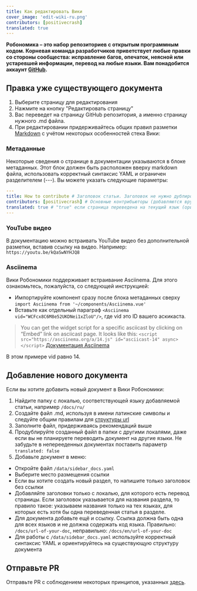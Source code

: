 ```yaml
---
title: Как редактировать Вики
cover_image: 'edit-wiki-ru.png' 
contributors: [positivecrash]
translated: true
---
```


**Робономика – это набор репозиториев с открытым программным кодом. Корневая команда разработчиков приветствует любые правки со стороны сообщества: исправление багов, опечаток, неясной или устаревшей информации, перевод на любые языки. Вам понадобится аккаунт [GitHub](https://github.com/).**

## Правка уже существующего документа

1. Выберите страницу для редактирования
2. Нажмите на кнопку "Редактировать страницу"
3. Вас переведет на страницу GitHub репозитория, а именно страницу нужного .md файла.
4. При редактировании придерживайтесь общих правил разметки [Markdown](https://ru.wikipedia.org/wiki/Markdown) с учётом некоторых особенностей стека Вики:

### Метаданные
Некоторые сведения о странице в документации указываются в блоке метаданных. Этот блок должен быть расположен вверху markdown файла, использовать корректный синтаксис YAML и ограничен разделителем (---). Вы можете указать следующие параметры:

```YAML
---
title: How to contribute # Заголовок статьи. Заголовок не нужно дублировать в тексте статьи
contributors: [positivecrash] # Основные контрибьюторы (добавляются вручную, исходя из внесенного вклада). Нужно указывать свой Github ник без доп символов
translated: true # "true" если страница переведена на текущий язык (ориентируйтесь на название папки локали, содержащей .md файл)
---
```

### YouTube видео
В документацию можно встраивать YouTube видео без дополнительной разметки, вставив ссылку на видео. Например: `https://youtu.be/kQaSwNYHJQ8`

### Asciinema
Вики Робономики поддерживает встраивание Asciinema. Для этого ознакомьтесь, пожалуйста, со следующей инструкцией:
* Импортируйте компонент сразу после блока метаданных сверху `import Asciinema from '~/components/Asciinema.vue'`
* Вставьте как отдельный параграф `<Asciinema vid="WCFcx8C6M8e52UKDNei1xZloU"/>`, где vid это ID вашего аскикаста.

> You can get the widget script for a specific asciicast by clicking on “Embed” link on asciicast page.
> It looks like this:
> `<script src="https://asciinema.org/a/14.js" id="asciicast-14" async></script>`
[Документация Asciinema](https://asciinema.org/docs/embedding)

В этом примере vid равно 14.

## Добавление нового документа

Если вы хотите добавить новый документ в Вики Робономики:

1. Найдите папку с локалью, соответствующей языку добавляемой статьи, например `/docs/ru/`
2. Создайте файл .md, используя в имени латинские символы и следуйте общим правилам для [структуры url](https://developers.google.com/search/docs/advanced/guidelines/url-structure)
3. Заполните файл, придерживаясь рекомендаций выше
4. Продублируйте созданный файл в папки с другими локалями, даже если вы не планируете переводить документ на другие языки. Не забудьте в неперееденных документах поставить параметр `translated: false`
5. Добавьте документ в меню:
* Откройте файл `/data/sidebar_docs.yaml`
* Выберите место размещения ссылки
* Если вы хотите создать новый раздел, то напишите только заголовок без ссылки
* Добавляйте заголовки только с локалью, для которого есть перевод страницы. Если заголовок указывается для названия раздела, то правило такое: указываем названия только на тех языках, для которых есть хотя бы одна переведенная статья в разделе.
* Для документа добавьте ещё и ссылку. Ссылка должна быть одна для всех языков и не должна содержать код языка. Правильно: `/docs/url-of-your-doc`, неправильно: `/docs/en/url-of-your-doc`
* Для работы с `/data/sidebar_docs.yaml` используйте корректный синтаксис YAML и ориентируйтесь на существующую структуру документа

## Отправьте PR

Отправьте PR с соблюдением некоторых принципов, указанных [здесь](/docs/ru/contributing/#создание-pr).